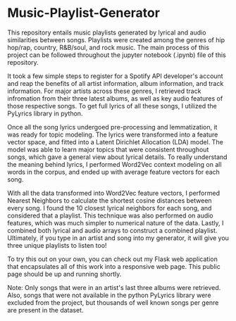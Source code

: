 # Music-Playlist-Generator

This repository entails music playlists generated by lyrical and audio similarities between songs.  Playlists were created among the genres of hip hop/rap, country, R&B/soul, and rock music.  The main process of this project can be followed throughout the jupyter notebook (.ipynb) file of this repository.  

It took a few simple steps to register for a Spotify API developer's account and reap the benefits of all artist information, album information, and track information.  For major artists across these genres, I retrieved track infromation from their three latest albums, as well as key audio features of those respective songs.  To get full lyrics of all these songs, I utilized the PyLyrics library in python. 

Once all the song lyrics undergoed pre-processing and lemmatization, it was ready for topic modeling.  The lyrics were transformed into a feature vector space, and fitted into a Latent Dirichlet Allocation (LDA) model.  The model was able to learn major topics that were consistent throughout songs, which gave a general view about lyrical details.  To really understand the meaning behind lyrics, I performed Word2Vec context modeling on all words in the corpus, and ended up with average feature vectors for each song.

With all the data transformed into Word2Vec feature vectors, I performed Nearest Neighbors to calculate the shortest cosine distances between every song.  I found the 10 closest lyrical neighbors for each song, and considered that a playlist.  This technique was also performed on audio features, which was much simpler to numerical nature of the data.  Lastly, I combined both lyrical and audio arrays to construct a combined playlist.  Ultimately, if you type in an artist and song into my generator, it will give you three unique playlists to listen too!

To try this out on your own, you can check out my Flask web application that encapsulates all of this work into a responsive web page.  This public page should be up and running shortly.

Note: Only songs that were in an artist's last three albums were retrieved.  Also, songs that were not available in the python PyLyrics library were excluded from the project, but thousands of well known songs per genre are present in the dataset.
